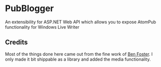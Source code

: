 # PubBlogger
An extensibility for ASP.NET Web API which allows you to expose AtomPub functionality for Windows Live Writer

## Credits
Most of the things done here came out from the fine work of [Ben Foster](https://github.com/benfoster). I only made it bit shippable as a library and added the media functionality.
